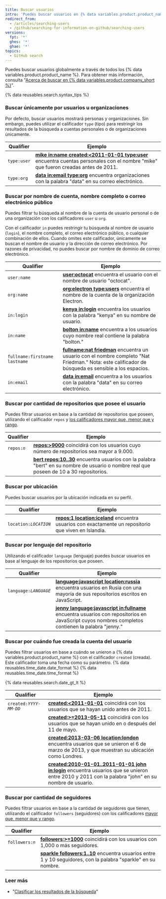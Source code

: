 ```yaml
---
title: Buscar usuarios
intro: 'Puedes buscar usuarios en {% data variables.product.product_name %} y acotar los resultados utilizando estos calificadores de búsqueda de usuarios en cualquier combinación.'
redirect_from:
  - /articles/searching-users
  - /github/searching-for-information-on-github/searching-users
versions:
  fpt: '*'
  ghes: '*'
  ghae: '*'
topics:
  - GitHub search
---
```

Puedes buscar usuarios globalmente a través de todos los {% data variables.product.product_name %}. Para obtener más información, consulta "[Acerca de buscar en {% data variables.product.company_short %}](/articles/about-searching-on-github)".

{% data reusables.search.syntax_tips %}

### Buscar únicamente por usuarios u organizaciones

Por defecto, buscar usuarios mostrará personas y organizaciones. Sin embargo, puedes utilizar el calificador `type` (tipo) para restringir los resultados de la búsqueda a cuentas personales o de organizaciones únicamente.

| Qualifier   | Ejemplo                                                                                                                                                                                                                                |
| ----------- | -------------------------------------------------------------------------------------------------------------------------------------------------------------------------------------------------------------------------------------- |
| `type:user` | [**mike in:name created:&lt;2011-01-01 type:user**](https://github.com/search?q=mike+in:name+created%3A%3C2011-01-01+type%3Auser&type=Users) encuentra cuentas personales con el nombre "mike" que fueron creadas antes de 2011. |
| `type:org`  | [**data in:email type:org**](https://github.com/search?q=data+in%3Aemail+type%3Aorg&type=Users) encuentra organizaciones con la palabra "data" en su correo electrónico.                                                               |

### Buscar por nombre de cuenta, nombre completo o correo electrónico público

Puedes filtrar tu búsqueda al nombre de la cuenta de usuario personal o de una organización con los calificadores `user` u `org`.

Con el calificador `in` puedes restringir tu búsqueda al nombre de usuario (`login`), el nombre completo, el correo electrónico público, o cualquier combinación de ellos. Cuando omites este calificador, únicamente se buscan el nombre de usuario y la dirección de correo electrónico. Por razones de privacidad, no puedes buscar por nombre de dominio de correo electrónico.

| Qualifier                     | Ejemplo                                                                                                                                                                                                                |
| ----------------------------- | ---------------------------------------------------------------------------------------------------------------------------------------------------------------------------------------------------------------------- |
| `user:name`                   | [**user:octocat**](https://github.com/search?q=user%3Aoctocat&type=Users) encuentra el usuario con el nombre de usuario "octocat".                                                                                     |
| `org:name`                    | [**org:electron type:users**](https://github.com/search?q=org%3Aelectron+type%3Ausers&type=Users) encuentra el nombre de la cuenta de la organización Electron.                                                        |
| `in:login`                    | [**kenya in:login**](https://github.com/search?q=kenya+in%3Alogin&type=Users) encuentra los usuarios con la palabra "kenya" en su nombre de usuario.                                                                   |
| `in:name`                     | [**bolton in:name**](https://github.com/search?q=bolton+in%3Afullname&type=Users) encuentra a los usuarios cuyo nombre real contiene la palabra "bolton."                                                              |
| `fullname:firstname lastname` | [**fullname:nat friedman**](https://github.com/search?q=fullname%3Anat+friedman&type=Users) encuentra un usuario con el nombre completo "Nat Friedman." Nota: este calificador de búsqueda es sensible a los espacios. |
| `in:email`                    | [**data in:email**](https://github.com/search?q=data+in%3Aemail&type=Users&utf8=%E2%9C%93) encuentra a los usuarios con la palabra "data" en su correo electrónico.                                                    |

### Buscar por cantidad de repositorios que posee el usuario

Puedes filtrar usuarios en base a la cantidad de repositorios que poseen, utilizando el calificador `repos` y [los calificadores mayor que, menor que y rango](/articles/understanding-the-search-syntax).

| Qualifier                 | Ejemplo                                                                                                                                                                                                |
| ------------------------- | ------------------------------------------------------------------------------------------------------------------------------------------------------------------------------------------------------ |
| <code>repos:<em>n</em></code> | [**repos:>9000**](https://github.com/search?q=repos%3A%3E%3D9000&type=Users) coincidirá con los usuarios cuyo número de repositorios sea mayor a 9.000.                                                |
|                           | [**bert repos:10..30**](https://github.com/search?q=bert+repos%3A10..30&type=Users) encuentra usuarios con la palabra "bert" en su nombre de usuario o nombre real que poseen de 10 a 30 repositorios. |

### Buscar por ubicación

Puedes buscar usuarios por la ubicación indicada en su perfil.

| Qualifier                 | Ejemplo                                                                                                                                                                      |
| ------------------------- | ---------------------------------------------------------------------------------------------------------------------------------------------------------------------------- |
| <code>location:<em>LOCATION</em></code> | [**repos:1 location:iceland**](https://github.com/search?q=repos%3A1+location%3Aiceland&type=Users) encuentra usuarios con exactamente un repositorio que viven en Islandia. |

### Buscar por lenguaje del repositorio

Utilizando el calificador `language` (lenguaje) puedes buscar usuarios en base al lenguaje de los repositorios que poseen.

| Qualifier                 | Ejemplo                                                                                                                                                                                                                               |
| ------------------------- | ------------------------------------------------------------------------------------------------------------------------------------------------------------------------------------------------------------------------------------- |
| <code>language:<em>LANGUAGE</em></code> | [**language:javascript location:russia**](https://github.com/search?q=language%3Ajavascript+location%3Arussia&type=Users) encuentra usuarios en Rusia con una mayoría de sus repositorios escritos en JavaScript.                     |
|                           | [**jenny language:javascript in:fullname**](https://github.com/search?q=jenny+language%3Ajavascript+in%3Afullname&type=Users) encuentra usuarios con repositorios en JavaScript cuyos nombres completos contienen la palabra "jenny." |

### Buscar por cuándo fue creada la cuenta del usuario

Puedes filtrar usuarios en base a cuándo se unieron a {% data variables.product.product_name %} con el calificador `created` (creada). Este calificador toma una fecha como su parámetro. {% data reusables.time_date.date_format %} {% data reusables.time_date.time_format %}

{% data reusables.search.date_gt_lt %}

| Qualifier                 | Ejemplo                                                                                                                                                                                                                                           |
| ------------------------- | ------------------------------------------------------------------------------------------------------------------------------------------------------------------------------------------------------------------------------------------------- |
| <code>created:<em>YYYY-MM-DD</em></code> | [**created:<2011-01-01**](https://github.com/search?q=created%3A%3C2011-01-01&type=Users) coincidirá con los usuarios que se hayan unido antes de 2011.                                                                                           |
|                           | [**created:>=2013-05-11**](https://github.com/search?q=created%3A%3E%3D2013-05-11&type=Users) coincidirá con los usuarios que se hayan unido en o después del 11 de mayo.                                                                         |
|                           | [**created:2013-03-06 location:london**](https://github.com/search?q=created%3A2013-03-06+location%3Alondon&type=Users) encuentra usuarios que se unieron el 6 de marzo de 2013, y que muestran su ubicación como Londres.                        |
|                           | [**created:2010-01-01..2011-01-01 john in:login**](https://github.com/search?q=created%3A2010-01-01..2011-01-01+john+in%3Ausername&type=Users) encuentra usuarios que se unieron entre 2010 y 2011 con la palabra "john" en su nombre de usuario. |

### Buscar por cantidad de seguidores

Puedes filtrar usuarios en base a la cantidad de seguidores que tienen, utilizando el calificador `followers` (seguidores) con los calificadores [mayor que, menor que y rango](/articles/understanding-the-search-syntax).

| Qualifier                 | Ejemplo                                                                                                                                                                            |
| ------------------------- | ---------------------------------------------------------------------------------------------------------------------------------------------------------------------------------- |
| <code>followers:<em>n</em></code> | [**followers:>=1000**](https://github.com/search?q=followers%3A%3E%3D1000&type=Users) coincidirá con los usuarios con 1,000 o más seguidores.                                      |
|                           | [**sparkle followers:1..10**](https://github.com/search?q=sparkle+followers%3A1..10&type=Users) encuentra usuarios entre 1 y 10 seguidores, con la palabra "sparkle" en su nombre. |

### Leer más

- "[Clasificar los resultados de la búsqueda](/articles/sorting-search-results/)"
